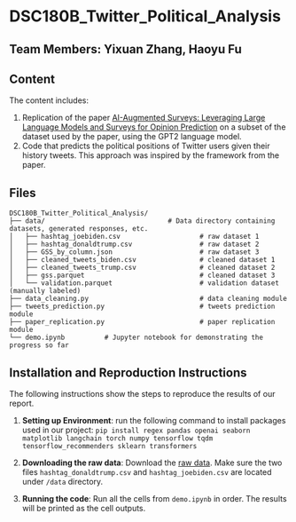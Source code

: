 # DSC180B_Twitter_Political_Analysis

## Team Members: Yixuan Zhang, Haoyu Fu

## Content
The content includes:
1. Replication of the paper [AI-Augmented Surveys: Leveraging Large Language Models and Surveys for Opinion Prediction](https://arxiv.org/pdf/2305.09620.pdf) on a subset of the dataset used by the paper, using the GPT2 language model.
2. Code that predicts the political positions of Twitter users given their history tweets. This approach was inspired by the framework from the paper.

## Files

```
DSC180B_Twitter_Political_Analysis/
├── data/                               # Data directory containing datasets, generated responses, etc.
│   ├── hashtag_joebiden.csv                    # raw dataset 1
│   ├── hashtag_donaldtrump.csv                 # raw dataset 2
│   ├── GSS_by_column.json                      # raw dataset 3
│   ├── cleaned_tweets_biden.csv                # cleaned dataset 1
│   ├── cleaned_tweets_trump.csv                # cleaned dataset 2
│   ├── gss.parquet                             # cleaned dataset 3
│   └── validation.parquet                      # validation dataset (manually labeled)
├── data_cleaning.py                            # data cleaning module
├── tweets_prediction.py                        # tweets prediction module
├── paper_replication.py                        # paper replication module
└── demo.ipynb          # Jupyter notebook for demonstrating the progress so far
```

## Installation and Reproduction Instructions
The following instructions show the steps to reproduce the results of our report. 
1. **Setting up Environment**: run the following command to install packages used in our project: ```pip install regex pandas openai seaborn matplotlib langchain torch numpy tensorflow tqdm tensorflow_recommenders sklearn transformers``` 

2. **Downloading the raw data**: Download the [raw data](https://www.kaggle.com/datasets/manchunhui/us-election-2020-tweets/). Make sure the two files `hashtag_donaldtrump.csv` and `hashtag_joebiden.csv` are located under `/data` directory.

3. **Running the code**: Run all the cells from `demo.ipynb` in order. The results will be printed as the cell outputs.

